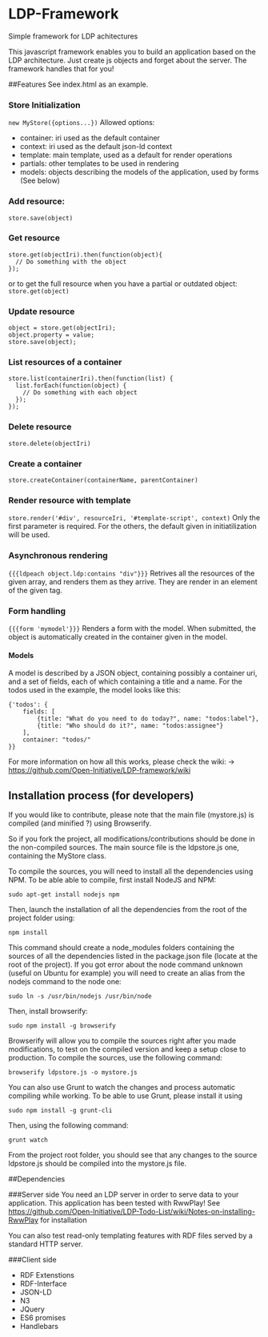 # LDP-Framework
Simple framework for LDP achitectures

This javascript framework enables you to build an application based on the LDP architecture.
Just create js objects and forget about the server. The framework handles that for you!

##Features
See index.html as an example.

### Store Initialization
`new MyStore({options...})`
Allowed options:
* container: iri used as the default container
* context: iri used as the default json-ld context
* template: main template, used as a default for render operations
* partials: other templates to be used in rendering
* models: objects describing the models of the application, used by forms (See below)

### Add resource:
`store.save(object)`

### Get resource
```
store.get(objectIri).then(function(object){
  // Do something with the object
});
```
or to get the full resource when you have a partial or outdated object:
`store.get(object)`

### Update resource
```
object = store.get(objectIri);
object.property = value;
store.save(object);
```

### List resources of a container
```
store.list(containerIri).then(function(list) {
  list.forEach(function(object) {
    // Do something with each object
  });
});
```

### Delete resource
`store.delete(objectIri)`

### Create a container
`store.createContainer(containerName, parentContainer)`

### Render resource with template
```store.render('#div', resourceIri, '#template-script', context)```
Only the first parameter is required. For the others, the default given in initiatilization will be used.

### Asynchronous rendering
`{{{ldpeach object.ldp:contains "div"}}}`
Retrives all the resources of the given array, and renders them as they arrive. They are render in an element of the given tag.

### Form handling
`{{{form 'mymodel'}}}`
Renders a form with the model. When submitted, the object is automatically created in the container given in the model.

#### Models
A model is described by a JSON object, containing possibly a container uri, and a set of fields, each of which containing a title and a name. For the todos used in the example, the model looks like this:
```
{'todos': {
    fields: [
        {title: "What do you need to do today?", name: "todos:label"},
        {title: "Who should do it?", name: "todos:assignee"}
    ],
    container: "todos/"
}}
```

For more information on how all this works, please check the wiki:
-> https://github.com/Open-Initiative/LDP-framework/wiki

## Installation process (for developers)
If you would like to contribute, please note that the main file (mystore.js) is compiled (and minified ?) using Browserify.

So if you fork the project, all modifications/contributions should be done in the non-compiled sources. The main source file is the ldpstore.js one, containing the MyStore class.

To compile the sources, you will need to install all the dependencies using NPM.
To be able able to compile, first install NodeJS and NPM:
```
sudo apt-get install nodejs npm
```

Then, launch the installation of all the dependencies from the root of the project folder using:
```
npm install
```

This command should create a node_modules folders containing the sources of all the dependencies listed in the package.json file (locate at the root of the project).
If you got error about the node command unknown (useful on Ubuntu for example) you will need to create an alias from the nodejs command to the node one:
```
sudo ln -s /usr/bin/nodejs /usr/bin/node
```

Then, install browserify:
```
sudo npm install -g browserify
```

Browserify will allow you to compile the sources right after you made modifications, to test on the compiled version and keep a setup close to production.
To compile the sources, use the following command:
```
browserify ldpstore.js -o mystore.js
```

You can also use Grunt to watch the changes and process automatic compiling while working. To be able to use Grunt, please install it using

```
sudo npm install -g grunt-cli
```
Then, using the following command:

```
grunt watch
```

From the project root folder, you should see that any changes to the source ldpstore.js should be compiled into the mystore.js file.

##Dependencies

###Server side
You need an LDP server in order to serve data to your application.
This application has been tested with RwwPlay!
See https://github.com/Open-Initiative/LDP-Todo-List/wiki/Notes-on-installing-RwwPlay for installation

You can also test read-only templating features with RDF files served by a standard HTTP server.

###Client side
* RDF Extenstions
* RDF-Interface
* JSON-LD
* N3
* JQuery
* ES6 promises
* Handlebars
